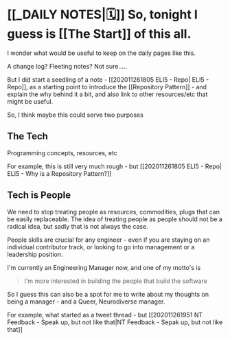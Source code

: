 # [[_DAILY NOTES|🗓]]  So, tonight I guess is [[The Start]]  of this all.

I wonder what would be useful to keep on the daily pages like this.

A change log?
Fleeting notes?
Not sure.....

But I did start a seedling of a note - [[202011261805 ELI5 - Repo| ELI5 - Repo]], as a starting point to introduce the [[Repository Pattern]] - and explain the why behind it a bit, and also link to other resources/etc that might be useful.

So, I think maybe this could serve two purposes 

## The Tech

Programming concepts, resources, etc 

For example, this is still very much rough - but [[202011261805 ELI5 - Repo| ELI5 - Why is a Repository Pattern?]]

## Tech is People

We need to stop treating people as resources, commodities, plugs that can be easily replaceable. The idea of treating people as people should not be a radical idea, but sadly that is not always the case.

People skills are crucial for any engineer - even if you are staying on an individual contributor track, or looking to go into management or a leadership position. 

I'm currently an Engineering Manager now, and one of my motto's is

> I'm more interested in building the people that build the software

So I guess this can also be a spot for me to write about my thoughts on being a manager - and a Queer, Neurodiverse manager.

For example, what started as a tweet thread - but [[202011261951 NT Feedback - Speak up, but not like that|NT Feedback - Sepak up, but not like that]] 




